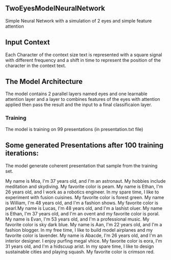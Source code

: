 ## TwoEyesModelNeuralNetwork
Simple Neural Network with a simulation of 2 eyes and simple feature attention

## Input Context
Each Character of the context size text is represented with a square signal with different frequency and a shift in time to represent the position of the character in the context text.


## The Model Architecture

The model contains 2 parallel layers named eyes and one learnable attention layer and a layer to combines features of the eyes with attention applied then pass the result and the input to a final classificaion layer.

### Training

The model is training on 99 presentations (in presentation.txt file)


## Some generated Presentations after 100 training iterations:
The model generate coherent presentation that sample from the training set.

My name is Moa, I'm 37 years old, and I'm an astronaut. My hobbies include meditation and skydiving. My favorite color is peam.
My name is Ethan, I'm 26 years old, and I work as a robotics engineer. In my spare time, I like to experiment with fusion cuisines. My favorite color is forest green.
My name is William, I'm 48 years old, and I'm a fashion shows. My favorite color is pearl.My name is Lucas, I'm 48 years old, and I'm a lashist oluer.
My name is Ethan, I'm 37 years old, and I'm an ovent and my favorite color is poral.
My name is Evan, I'm 53 years old, and I'm a professional music. My favorite color is sky dark blue.
My name is Aan, I'm 22 years old, and I'm a fashion blogger. In my free time, I like to build model airplanes and my favorite color is lavender.
My name is Abacde, I'm 26 years old, and I'm an interior designer. I enjoy purfing megal vhice. My favorite color is eora, I'm 31 years old, and I'm a hidscuup arist. In my spare time, I like to design sustainable cities and playing squash. My favorite color is crimson red.
